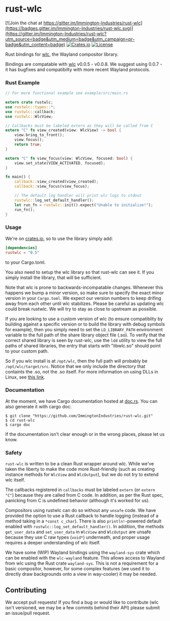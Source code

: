 # rust-wlc

[![Join the chat at https://gitter.im/Immington-Industries/rust-wlc](https://badges.gitter.im/Immington-Industries/rust-wlc.svg)](https://gitter.im/Immington-Industries/rust-wlc?utm_source=badge&utm_medium=badge&utm_campaign=pr-badge&utm_content=badge)
[![Crates.io](https://img.shields.io/crates/v/rustwlc.svg)](https://crates.io/crate/rustwlc)
[![License](https://img.shields.io/badge/license-MIT-blue.svg)](https://github.com/Immington-Industries/rust-wlc/)

Rust bindings for [wlc](https://github.com/Cloudef/wlc), the Wayland compositor library.

Bindings are compatable with [wlc](https:://github.com/Cloudef/wlc) v0.0.5 - v0.0.8. 
We suggest using 0.0.7 - it has bugfixes and compatibilty with more recent Wayland protocols.

### Rust Example

```rust
// For more functional example see example/src/main.rs

extern crate rustwlc;
use rustwlc::types::*;
use rustwlc::callback;
use rustwlc::WlcView;

// Callbacks must be labeled extern as they will be called from C
extern "C" fn view_created(view: WlcView) -> bool {
    view.bring_to_front();
    view.focus();
    return true;
}

extern "C" fn view_focus(view: WlcView, focused: bool) {
    view.set_state(VIEW_ACTIVATED, focused);
}

fn main() {
    callback::view_created(view_created);
    callback::view_focus(view_focus);

    // The default log handler will print wlc logs to stdout
    rustwlc::log_set_default_handler();
    let run_fn = rustwlc::init().expect("Unable to initialize!");
    run_fn();
}
```

### Usage
We're on [crates.io](https://crates.io/crates/rustwlc), so to use the library simply add:

```toml
[dependencies]
rustwlc = "0.5"
```
to your Cargo.toml.

You also need to setup the wlc library so that rust-wlc can see it. If you simply install the library, that will be sufficient.

Note that wlc is prone to backwards-incompatable changes. Whenever this happens we bump a minor version, so make sure to specify the exact minor version in your `Cargo.toml`. We expect our version numbers to keep drifing away from each other until wlc stabilizes. Please be careful as updating wlc could break rustwlc. We will try to stay as close to upstream as possible.

If you are looking to use a custom version of wlc (to ensure compatiblity by building against a specific version or to build the library with debug symbols for example), then you simply need to set the `LD_LIBRARY_PATH` environment variable to the full path of the share library object file (.so). To verify that the correct shared library is seen by rust-wlc, use the `ldd` utility to view the full paths of shared libraries, the entry that starts with "libwlc.so" should point to your custom path.

So if you wlc install is at `/opt/wlc`, then the full path will probably be `/opt/wlc/target/src`. Notice that we only include the directory that containts the .so, not the .so itself. For more information on using DLLs in Linux, see [this link](http://tldp.org/HOWTO/Program-Library-HOWTO/shared-libraries.html#AEN77).

### Documentation
At the moment, we have Cargo documentation hosted at [doc.rs](https://docs.rs/rustwlc/0.5.6/rustwlc). 
You can also generate it with cargo doc:
```shell
$ git clone "https://github.com/ImmingtonIndustries/rust-wlc.git"
$ cd rust-wlc
$ cargo doc
```
If the documentation isn't clear enough or in the wrong places, please let us know.

### Safety
`rust-wlc` is written to be a clean Rust wrapper around wlc. While we've taken the liberty to make the code more Rust-friendly (such as creating instance methods for `WlcView` and `WlcOutput`), but we do not try to extend wlc itself. 

The callbacks registered in `callbacks` must be labeled `extern` (or `extern "C"`) because they are called from C code. In addition, as per the Rust spec, panicking from C is undefined behavior (although it's worked for us).

Compositors using rustwlc can do so without any `unsafe` code. We have provided the option to use a Rust callback to handle logging (instead of a method taking in a `*const c_char`). There is also `println!`-powered default enabled with `rustwlc::log_set_default_handler()`. In addition, the methods `get_user_data` and `set_user_data` in `WlcView` and `WlcOutput` are unsafe because they use C raw types (`void*`) underneath, and proper usage requires a deeper understanding of wlc itself.

We have some (WIP) Wayland bindings using the `wayland-sys` crate which can be enabled with the `wlc-wayland` feature. This allows access to Wayland from wlc using the Rust crate `wayland-sys`. This is not a requirement for a basic compositor, however, for some complex features (we used it to directly draw backgrounds onto a view in way-cooler) it may be needed.

## Contributing
We accept pull requests! If you find a bug or would like to contribute (wlc isn't versioned, we may be a few commits behind their API) please submit an issue/pull request.
